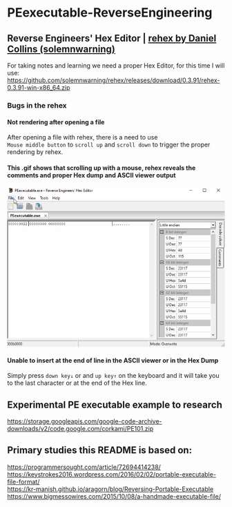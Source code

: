 # PEexecutable-ReverseEngineering

## Reverse Engineers' Hex Editor | [rehex by Daniel Collins (solemnwarning)](https://github.com/solemnwarning/rehex)

For taking notes and learning we need a proper Hex Editor, for this time I will use:  
https://github.com/solemnwarning/rehex/releases/download/0.3.91/rehex-0.3.91-win-x86_64.zip

### Bugs in the rehex
#### Not rendering after opening a file
After opening a file with rehex, there is a need to use  
`Mouse middle button` to `scroll up` and `scroll down` to trigger the proper rendering by rehex.
#### This .gif shows that scrolling up with a mouse, rehex reveals the comments and proper Hex dump and ASCII viewer output 
![reghex-norender-scrollup-bug](./images/reghex-norender-scrollup-bug.gif)


#### Unable to insert **at the end of line** in the ASCII viewer or in the Hex Dump 
Simply press `down key↓` or and `up key↑` on the keyboard and it will take you to the last character or at the end of the Hex line.


## Experimental PE executable example to research
https://storage.googleapis.com/google-code-archive-downloads/v2/code.google.com/corkami/PE101.zip


## Primary studies this README is based on:
https://programmersought.com/article/72694414238/
https://keystrokes2016.wordpress.com/2016/02/02/portable-executable-file-format/  
https://kr-manish.github.io/aragorn/blog/Reversing-Portable-Executable  
https://www.bigmessowires.com/2015/10/08/a-handmade-executable-file/  
